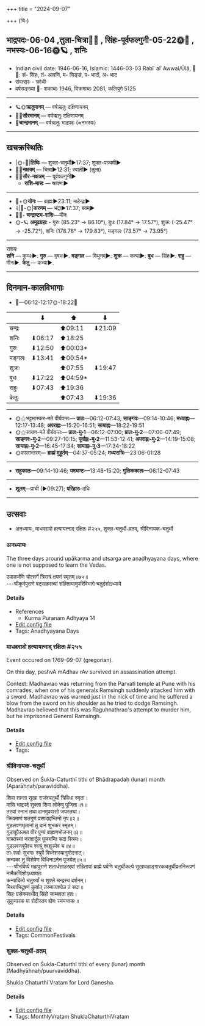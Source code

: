 +++
title = "2024-09-07"

+++
(चि॰)
## भाद्रपदः-06-04  ,तुला-चित्रा🌛🌌  ,  सिंहः-पूर्वफल्गुनी-05-22🌞🌌  ,  नभस्यः-06-16🌞🪐  , शनिः
- Indian civil date: 1946-06-16, Islamic: 1446-03-03 Rabīʿ alʾ Awwal/Ūlā, 🌌🌞: सं- सिंहः, तं- आवणि, म- चिङ्ङं, प- भादों, अ- भाद
- संवत्सरः - क्रोधी
- वर्षसङ्ख्या 🌛- शकाब्दः 1946, विक्रमाब्दः 2081, कलियुगे 5125
___________________
- 🪐🌞**ऋतुमानम्** — वर्षऋतुः दक्षिणायनम्
- 🌌🌞**सौरमानम्** — वर्षऋतुः दक्षिणायनम्
- 🌛**चान्द्रमानम्** — वर्षऋतुः भाद्रपदः (≈नभस्यः)
___________________


## खचक्रस्थितिः
- |🌞-🌛|**तिथिः** — शुक्ल-चतुर्थी►17:37; शुक्ल-पञ्चमी►  
- 🌌🌛**नक्षत्रम्** — चित्रा►12:31; स्वाती► (तुला)  
- 🌌🌞**सौर-नक्षत्रम्** — पूर्वफल्गुनी►  
  - **राशि-मासः** — श्रावणः► 
___________________
- 🌛+🌞**योगः** — ब्राह्मः►23:11; माहेन्द्रः►  
- २|🌛-🌞|**करणम्** — भद्रा►17:37; बवम्►  
- 🌌🌛- **चन्द्राष्टम-राशिः**—मीनः  
- 🌞-🪐 **अमूढग्रहाः** - गुरुः (85.23° → 86.10°), बुधः (17.84° → 17.57°), शुक्रः (-25.47° → -25.72°), शनिः (178.78° → 179.83°), मङ्गलः (73.57° → 73.95°)
___________________
राशयः  
**शनि** — कुम्भः►. **गुरु** — वृषभः►. **मङ्गल** — मिथुनम्►. **शुक्र** — कन्या►. **बुध** — सिंहः►. **राहु** — मीनः►. **केतु** — कन्या►. 
___________________


## दिनमान-कालविभागाः
- 🌅—06:12-12:17🌞-18:22🌇  

|      |⬇     |⬆     |⬇     |
|------|-----|-----|------|
|चन्द्रः|     |⬆09:11 |⬇21:09 |
|शनिः   |⬇06:17 |⬆18:25 |     |
|गुरुः  |⬇12:50 |⬆00:03*|     |
|मङ्गलः |⬇13:41 |⬆00:54*|     |
|शुक्रः |     |⬆07:55 |⬇19:47 |
|बुधः   |⬇17:22 |⬆04:59*|     |
|राहुः  |⬇07:43 |⬆19:36 |     |
|केतुः  |     |⬆07:43 |⬇19:36 |
___________________
- 🌞⚝भट्टभास्कर-मते वीर्यवन्तः— **प्रातः**—06:12-07:43; **साङ्गवः**—09:14-10:46; **मध्याह्नः**—12:17-13:48; **अपराह्णः**—15:20-16:51; **सायाह्नः**—18:22-19:51  
- 🌞⚝सायण-मते वीर्यवन्तः— **प्रातः-मु॰1**—06:12-07:00; **प्रातः-मु॰2**—07:00-07:49; **साङ्गवः-मु॰2**—09:27-10:15; **पूर्वाह्णः-मु॰2**—11:53-12:41; **अपराह्णः-मु॰2**—14:19-15:08; **सायाह्नः-मु॰2**—16:45-17:34; **सायाह्नः-मु॰3**—17:34-18:22  
- 🌞कालान्तरम्— **ब्राह्मं मुहूर्तम्**—04:37-05:24; **मध्यरात्रिः**—23:06-01:28  
___________________
- **राहुकालः**—09:14-10:46; **यमघण्टः**—13:48-15:20; **गुलिककालः**—06:12-07:43  
___________________
- **शूलम्**—प्राची (►09:27); **परिहारः**–दधि  
___________________

## उत्सवाः
- अनध्यायः, माधवरावो हत्यायत्नाद् रक्षितः #२५५, शुक्ल-चतुर्थी-व्रतम्, श्रीविनायक-चतुर्थी
### अनध्यायः



The three days around upākarma and utsarga are anadhyayana days, where one is not supposed to learn the Vedas.

उपाकर्मणि चोत्सर्गे त्रिरात्रं क्षपणं स्मृतम्॥७५॥  
---श्रीकूर्मपुराणे षट्‌साहस्त्र्यां संहितायामुपरिविभागे चतुर्दशोऽध्याये



#### Details
- References
  - Kurma Puranam Adhyaya 14
- [Edit config file](https://github.com/jyotisham/adyatithi/blob/master/time_focus/adhyayana/relative_event/sAmavEda-upAkarma/offset__02/anadhyAyaH~sAmavEda-upAkarma~3.toml)
- Tags: Anadhyayana Days


### माधवरावो हत्यायत्नाद् रक्षितः #२५५

Event occured on 1769-09-07 (gregorian). 

On this day, peshvA mAdhav rAv survived an assassination attempt.

Context: Madhavrao was returning from the Parvati temple at Pune with his comrades, when one of his generals Ramsingh suddenly attacked him with a sword. Madhavrao was warned just in the nick of time and he suffered a blow from the sword on his shoulder as he tried to dodge Ramsingh. Madhavrao believed that this was Raguhnathrao's attempt to murder him, but he imprisoned General Ramsingh.

#### Details
- [Edit config file](https://github.com/jyotisham/adyatithi/blob/master/mahApuruSha/xatra-later/gregorian/day/09/07/mAdhavarAvo_hatyA-prayatnad_raxitaH.toml)
- Tags: 


### श्रीविनायक-चतुर्थी

Observed on Śukla-Caturthī tithi of Bhādrapadaḥ (lunar) month (Aparāhṇaḥ/paraviddha). 

शिवा शान्ता सुखा राजंश्चतुर्थी त्रिविधा स्मृता।   
मासि भाद्रपदे शुक्ला शिवा लोकेषु पूजिता॥१॥   
तस्यां स्नानं तथा दानमुपवासो जपस्तथा।   
क्रियमाणं शतगुणं प्रसादाद्दन्तिनो नृप॥२॥   
गुडलवणघृतानां तु दानं शुभकरं स्मृतम्।   
गुडापूपैस्तथा वीर पुण्यं ब्राह्मणभोजनम्॥३॥   
यास्तस्यां नरशार्दूल पूजयन्ति सदा स्त्रियः।   
गुडलवणपूपैश्च श्वश्रूं श्वशुरमेव च॥४॥   
ताः सर्वाः सुभगाः स्युर्वै विघ्नेशस्यानुमोदनात्।   
कन्यका तु विशेषेण विधिनाऽनेन पूजयेत्॥५॥   
---श्रीभविष्ये महापुराणे शतार्धसाहस्र्यां संहितायां ब्राह्मे पर्वणि चतुर्थीकल्पे सुखावहाङ्गारकचतुर्थीव्रतनिरूपणं नामैकत्रिंशोऽध्यायतः  
कन्यादित्ये चतुर्थ्यां च शुक्ले चन्द्रस्य दर्शनम्।   
मिथ्याभिदूषणं कुर्यात् तस्मात्पश्येन्न तं सदा॥   
सिहः प्रसेनमवधीत् सिंहो जाम्बवता हतः।   
सुकुमारक मा रोदीस्तव ह्येषः स्यमन्तकः॥



#### Details
- [Edit config file](https://github.com/jyotisham/adyatithi/blob/master/devatA/gaNapati/lunar_month/tithi/06/04/zrIvinAyaka-caturthI.toml)
- Tags: CommonFestivals


### शुक्ल-चतुर्थी-व्रतम्

Observed on Śukla-Caturthī tithi of every (lunar) month (Madhyāhnaḥ/puurvaviddha). 

Shukla Chaturthi Vratam for Lord Ganesha.

#### Details
- [Edit config file](https://github.com/jyotisham/adyatithi/blob/master/devatA/gaNapati/lunar_month/tithi/00/04/zukla-caturthI-vratam.toml)
- Tags: MonthlyVratam ShuklaChaturthiVratam


